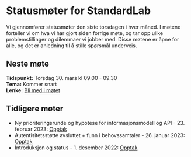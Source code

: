 # Statusmøter for StandardLab

Vi gjennomfører statusmøter den siste torsdagen i hver måned. I møtene forteller vi om hva vi har gjort siden forrige møte, og tar opp ulike problemstillinger og dilemmaer vi jobber med. Disse møtene er åpne for alle, og det er anledning til å stille spørsmål underveis.

## Neste møte

**Tidspunkt:** Torsdag 30. mars kl 09.00 - 09.30  
**Tema:** Kommer snart  
**Lenke:** [Bli med i møtet](https://teams.microsoft.com/l/meetup-join/19%3ameeting_NjU4NmZiNGYtYzEyZi00OGU1LWJlZjctZDJkM2ZkYjVmZGVj%40thread.v2/0?context=%7B%22Tid%22%3A%2299d3d298-60cf-4636-9772-4a191b6f0d94%22%2C%22Oid%22%3A%223362d44c-9ebd-4312-ab68-1247945cd5b1%22%2C%22IsBroadcastMeeting%22%3Atrue%2C%22role%22%3A%22a%22%7D&btype=a&role=a)  

## Tidligere møter

- Ny prioriteringsrunde og hypotese for informasjonsmodell og API - 23. februar 2023: [Opptak](https://teams.microsoft.com/l/meetup-join/19%3ameeting_MzQ5YTlhNDItYjg1Yy00MWQ3LWE2YzYtNjhjZGM0NGI5N2Q2%40thread.v2/0?context=%7B%22Tid%22%3A%2299d3d298-60cf-4636-9772-4a191b6f0d94%22%2C%22Oid%22%3A%223362d44c-9ebd-4312-ab68-1247945cd5b1%22%2C%22IsBroadcastMeeting%22%3Atrue%2C%22role%22%3A%22a%22%7D&btype=a&role=a)
- Autentisitetsstøtte avsluttet + funn i behovssamtaler - 26. januar 2023: [Opptak](https://teams.microsoft.com/l/meetup-join/19%3ameeting_NWUxMWI5YjItMDhlYi00ZTVjLThjODMtZjRkOTI1NjU1OWRj%40thread.v2/0?context=%7B%22Tid%22%3A%2299d3d298-60cf-4636-9772-4a191b6f0d94%22%2C%22Oid%22%3A%223362d44c-9ebd-4312-ab68-1247945cd5b1%22%2C%22IsBroadcastMeeting%22%3Atrue%2C%22role%22%3A%22a%22%7D&btype=a&role=a)
- Introduksjon og status - 1. desember 2022: [Opptak](https://teams.microsoft.com/l/meetup-join/19%3ameeting_OGI0ZGM2NjYtNDJlOS00ZWE3LWI1ZjgtOTY0NzA5ZGFmMGYz%40thread.v2/0?context=%7B%22Tid%22%3A%2299d3d298-60cf-4636-9772-4a191b6f0d94%22%2C%22Oid%22%3A%223362d44c-9ebd-4312-ab68-1247945cd5b1%22%2C%22IsBroadcastMeeting%22%3Atrue%2C%22role%22%3A%22a%22%7D&btype=a&role=a)
